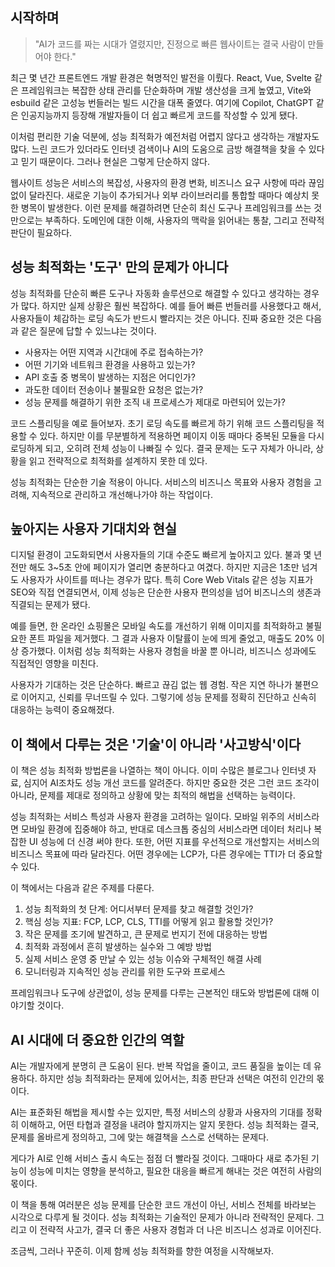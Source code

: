 ## 시작하며

> "AI가 코드를 짜는 시대가 열렸지만, 진정으로 빠른 웹사이트는 결국 사람이 만들어야 한다."

최근 몇 년간 프론트엔드 개발 환경은 혁명적인 발전을 이뤘다. React, Vue, Svelte 같은 프레임워크는 복잡한 상태 관리를 단순화하며 개발 생산성을 크게 높였고, Vite와 esbuild 같은 고성능 번들러는 빌드 시간을 대폭 줄였다. 여기에 Copilot, ChatGPT 같은 인공지능까지 등장해 개발자들이 더 쉽고 빠르게 코드를 작성할 수 있게 됐다.

이처럼 편리한 기술 덕분에, 성능 최적화가 예전처럼 어렵지 않다고 생각하는 개발자도 많다. 느린 코드가 있더라도 인터넷 검색이나 AI의 도움으로 금방 해결책을 찾을 수 있다고 믿기 때문이다. 그러나 현실은 그렇게 단순하지 않다.

웹사이트 성능은 서비스의 복잡성, 사용자의 환경 변화, 비즈니스 요구 사항에 따라 끊임없이 달라진다. 새로운 기능이 추가되거나 외부 라이브러리를 통합할 때마다 예상치 못한 병목이 발생한다. 이런 문제를 해결하려면 단순히 최신 도구나 프레임워크를 쓰는 것만으로는 부족하다. 도메인에 대한 이해, 사용자의 맥락을 읽어내는 통찰, 그리고 전략적 판단이 필요하다.

## 성능 최적화는 '도구' 만의 문제가 아니다

성능 최적화를 단순히 빠른 도구나 자동화 솔루션으로 해결할 수 있다고 생각하는 경우가 많다. 하지만 실제 상황은 훨씬 복잡하다. 예를 들어 빠른 번들러를 사용했다고 해서, 사용자들이 체감하는 로딩 속도가 반드시 빨라지는 것은 아니다. 진짜 중요한 것은 다음과 같은 질문에 답할 수 있느냐는 것이다.

- 사용자는 어떤 지역과 시간대에 주로 접속하는가?
- 어떤 기기와 네트워크 환경을 사용하고 있는가?
- API 호출 중 병목이 발생하는 지점은 어디인가?
- 과도한 데이터 전송이나 불필요한 요청은 없는가?
- 성능 문제를 해결하기 위한 조직 내 프로세스가 제대로 마련되어 있는가?

코드 스플리팅을 예로 들어보자. 초기 로딩 속도를 빠르게 하기 위해 코드 스플리팅을 적용할 수 있다. 하지만 이를 무분별하게 적용하면 페이지 이동 때마다 중복된 모듈을 다시 로딩하게 되고, 오히려 전체 성능이 나빠질 수 있다. 결국 문제는 도구 자체가 아니라, 상황을 읽고 전략적으로 최적화를 설계하지 못한 데 있다.

성능 최적화는 단순한 기술 적용이 아니다. 서비스의 비즈니스 목표와 사용자 경험을 고려해, 지속적으로 관리하고 개선해나가야 하는 작업이다.

## 높아지는 사용자 기대치와 현실

디지털 환경이 고도화되면서 사용자들의 기대 수준도 빠르게 높아지고 있다. 불과 몇 년 전만 해도 3~5초 안에 페이지가 열리면 충분하다고 여겼다. 하지만 지금은 1초만 넘겨도 사용자가 사이트를 떠나는 경우가 많다. 특히 Core Web Vitals 같은 성능 지표가 SEO와 직접 연결되면서, 이제 성능은 단순한 사용자 편의성을 넘어 비즈니스의 생존과 직결되는 문제가 됐다.

예를 들면, 한 온라인 쇼핑몰은 모바일 속도를 개선하기 위해 이미지를 최적화하고 불필요한 폰트 파일을 제거했다. 그 결과 사용자 이탈률이 눈에 띄게 줄었고, 매출도 20% 이상 증가했다. 이처럼 성능 최적화는 사용자 경험을 바꿀 뿐 아니라, 비즈니스 성과에도 직접적인 영향을 미친다.

사용자가 기대하는 것은 단순하다. 빠르고 끊김 없는 웹 경험. 작은 지연 하나가 불편으로 이어지고, 신뢰를 무너뜨릴 수 있다. 그렇기에 성능 문제를 정확히 진단하고 신속히 대응하는 능력이 중요해졌다.

## 이 책에서 다루는 것은 '기술'이 아니라 '사고방식'이다

이 책은 성능 최적화 방법론을 나열하는 책이 아니다. 이미 수많은 블로그나 인터넷 자료, 심지어 AI조차도 성능 개선 코드를 알려준다. 하지만 중요한 것은 그런 코드 조각이 아니라, 문제를 제대로 정의하고 상황에 맞는 최적의 해법을 선택하는 능력이다.

성능 최적화는 서비스 특성과 사용자 환경을 고려하는 일이다. 모바일 위주의 서비스라면 모바일 환경에 집중해야 하고, 반대로 데스크톱 중심의 서비스라면 데이터 처리나 복잡한 UI 성능에 더 신경 써야 한다. 또한, 어떤 지표를 우선적으로 개선할지는 서비스의 비즈니스 목표에 따라 달라진다. 어떤 경우에는 LCP가, 다른 경우에는 TTI가 더 중요할 수 있다.

이 책에서는 다음과 같은 주제를 다룬다.

1. 성능 최적화의 첫 단계: 어디서부터 문제를 찾고 해결할 것인가?
2. 핵심 성능 지표: FCP, LCP, CLS, TTI를 어떻게 읽고 활용할 것인가?
3. 작은 문제를 조기에 발견하고, 큰 문제로 번지기 전에 대응하는 방법
4. 최적화 과정에서 흔히 발생하는 실수와 그 예방 방법
5. 실제 서비스 운영 중 만날 수 있는 성능 이슈와 구체적인 해결 사례
6. 모니터링과 지속적인 성능 관리를 위한 도구와 프로세스

프레임워크나 도구에 상관없이, 성능 문제를 다루는 근본적인 태도와 방법론에 대해 이야기할 것이다.

## AI 시대에 더 중요한 인간의 역할

AI는 개발자에게 분명히 큰 도움이 된다. 반복 작업을 줄이고, 코드 품질을 높이는 데 유용하다. 하지만 성능 최적화라는 문제에 있어서는, 최종 판단과 선택은 여전히 인간의 몫이다.

AI는 표준화된 해법을 제시할 수는 있지만, 특정 서비스의 상황과 사용자의 기대를 정확히 이해하고, 어떤 타협과 결정을 내려야 할지까지는 알지 못한다. 성능 최적화는 결국, 문제를 올바르게 정의하고, 그에 맞는 해결책을 스스로 선택하는 문제다.

게다가 AI로 인해 서비스 출시 속도는 점점 더 빨라질 것이다. 그때마다 새로 추가된 기능이 성능에 미치는 영향을 분석하고, 필요한 대응을 빠르게 해내는 것은 여전히 사람의 몫이다.

이 책을 통해 여러분은 성능 문제를 단순한 코드 개선이 아닌, 서비스 전체를 바라보는 시각으로 다루게 될 것이다. 성능 최적화는 기술적인 문제가 아니라 전략적인 문제다. 그리고 이 전략적 사고가, 결국 더 좋은 사용자 경험과 더 나은 비즈니스 성과로 이어진다.

조금씩, 그러나 꾸준히. 이제 함께 성능 최적화를 향한 여정을 시작해보자.

